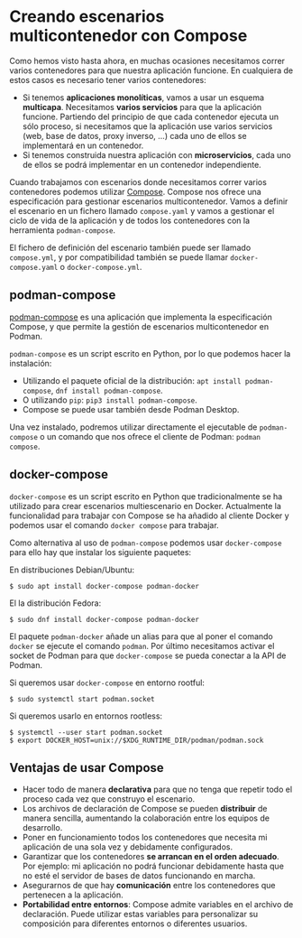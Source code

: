 # Creando escenarios multicontenedor con Compose

Como hemos visto hasta ahora, en muchas ocasiones necesitamos correr varios contenedores para que nuestra aplicación funcione. En cualquiera de estos casos es necesario tener varios contenedores:

* Si tenemos **aplicaciones monolíticas**, vamos a usar un esquema **multicapa**. Necesitamos **varios servicios** para que la aplicación funcione. Partiendo del principio de que cada contenedor ejecuta un sólo proceso, si necesitamos que la aplicación use varios servicios (web, base de datos, proxy inverso, ...) cada uno de ellos se implementará en un contenedor.
* Si tenemos construida nuestra aplicación con **microservicios**, cada uno de ellos se podrá implementar en un contenedor independiente.

Cuando trabajamos con escenarios donde necesitamos correr varios contenedores podemos utilizar [Compose](https://compose-spec.io/). Compose nos ofrece una especificación para gestionar escenarios multicontenedor. Vamos a definir el escenario en un fichero llamado `compose.yaml` y vamos a gestionar el ciclo de vida de la aplicación y de todos los contenedores con la herramienta `podman-compose`.

El fichero de definición del escenario también puede ser llamado `compose.yml`, y por compatibilidad también se puede llamar `docker-compose.yaml` o `docker-compose.yml`.

## podman-compose

[podman-compose](https://github.com/containers/podman-compose) es una aplicación que implementa la especificación Compose, y que permite la gestión de escenarios multicontenedor en Podman.

`podman-compose` es un script escrito en Python, por lo que podemos hacer la instalación:

* Utilizando el paquete oficial de la distribución: `apt install podman-compose`, `dnf install podman-compose`.
* O utilizando `pip`: `pip3 install podman-compose`.
* Compose se puede usar también desde Podman Desktop.

Una vez instalado, podremos utilizar directamente el ejecutable de `podman-compose` o un comando que nos ofrece el cliente de Podman: `podman compose`.

## docker-compose

`docker-compose` es un script escrito en Python que tradicionalmente se ha utilizado para crear escenarios multiescenario en Docker. Actualmente la funcionalidad para trabajar con Compose se ha añadido al cliente Docker y podemos usar el comando `docker compose` para trabajar.

Como alternativa al uso de `podman-compose` podemos usar `docker-compose` para ello hay que instalar los siguiente paquetes:

En distribuciones Debian/Ubuntu:

```
$ sudo apt install docker-compose podman-docker
```

El la distribución Fedora:

```
$ sudo dnf install docker-compose podman-docker 
```

El paquete `podman-docker` añade un alias para que al poner el comando `docker` se ejecute el comando `podman`. Por último necesitamos activar el socket de Podman para que `docker-compose` se pueda conectar a la API de Podman. 

Si queremos usar `docker-compose` en entorno rootful:

```
$ sudo systemctl start podman.socket
```

Si queremos usarlo en entornos rootless:

```
$ systemctl --user start podman.socket
$ export DOCKER_HOST=unix://$XDG_RUNTIME_DIR/podman/podman.sock
```

## Ventajas de usar Compose

* Hacer todo de manera **declarativa** para que no tenga que repetir todo el proceso cada vez que construyo el escenario.
* Los archivos de declaración de Compose se pueden **distribuir** de manera sencilla, aumentando la colaboración entre los equipos de desarrollo.
* Poner en funcionamiento todos los contenedores que necesita mi aplicación de una sola vez y debidamente configurados.
* Garantizar que los contenedores **se arrancan en el orden adecuado**. Por ejemplo: mi aplicación no podrá funcionar debidamente hasta que no esté el servidor de bases de datos funcionando en marcha.
* Asegurarnos de que hay **comunicación** entre los contenedores que pertenecen a la aplicación.
* **Portabilidad entre entornos**: Compose admite variables en el archivo de declaración. Puede utilizar estas variables para personalizar su composición para diferentes entornos o diferentes usuarios.
